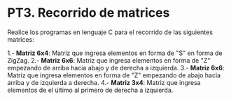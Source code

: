 # PT3. Recorrido de matrices

Realice los programas en lenguaje C para el recorrido de las siguientes matrices:

1.- **Matriz 6x4**: Matriz que ingresa elementos en forma de "S" en forma de ZigZag.
2.- **Matriz 6x6**: Matriz que ingresa elementos en forma de "Z" empezando de arriba hacia abajo y de derecha a izquierda.
3.- **Matriz 6x6**: Matriz que ingresa elementos en forma de "Z" empezando de abajo hacia arriba y de izquierda a derecha.
4.- **Matriz 3x4**: Matriz que ingresa elementos de el último al primero de derecha a izquierda.
